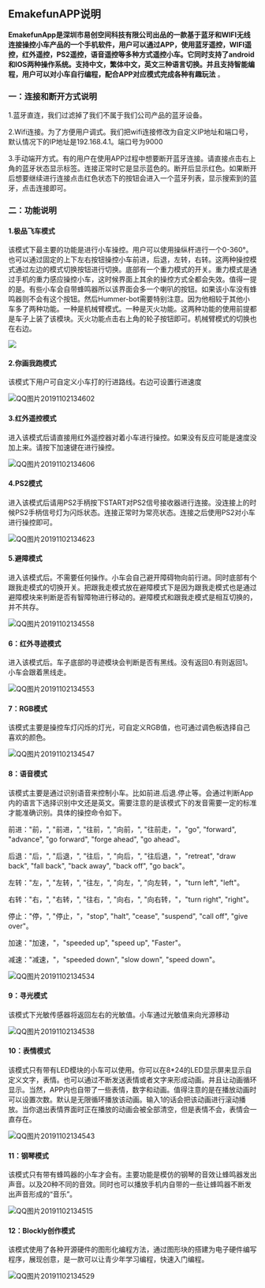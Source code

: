 ## EmakefunAPP说明

**EmakefunApp是深圳市易创空间科技有限公司出品的一款基于蓝牙和WIFI无线连接操控小车产品的一个手机软件，用户可以通过APP，使用蓝牙遥控，WIFI遥控，红外遥控，PS2遥控，语音遥控等多种方式遥控小车。它同时支持了android和IOS两种操作系统。支持中文，繁体中文，英文三种语言切换。并且支持智能编程，用户可以对小车自行编程，配合APP对应模式完成各种有趣玩法** 。

### 一：连接和断开方式说明

1.蓝牙直连，我们过滤掉了我们不属于我们公司产品的蓝牙设备。

2.Wifi连接。为了方便用户调式。我们把wifi连接修改为自定义IP地址和端口号，默认情况下的IP地址是192.168.4.1。端口号为9000

3.手动端开方式。有的用户在使用APP过程中想要断开蓝牙连接。请直接点击右上角的蓝牙状态显示标签。连接正常时它是显示蓝色的。断开后显示红色。如果断开后想要继续进行连接点击红色状态下的按钮会进入一个蓝牙列表，显示搜索到的蓝牙，点击连接即可。

### 二：功能说明

#### 1.极品飞车模式

该模式下最主要的功能是进行小车操控。用户可以使用操纵杆进行一个0-360°。也可以通过固定的上下左右按钮操控小车前进，后退，左转，右转。这两种操控模式通过左边的模式切换按钮进行切换。底部有一个重力模式的开关。重力模式是通过手机的重力感应操控小车，这时候界面上其余的操控方式全都会失效。值得一提的是。有些小车会自带蜂鸣器所以该界面会多一个喇叭的按钮。如果该小车没有蜂鸣器则不会有这个按钮。然后Hummer-bot需要特别注意。因为他相较于其他小车多了两种功能。一种是机械臂模式。一种是灭火功能。这两种功能的使用前提都是车子上装了该模块。灭火功能点击右上角的轮子按钮即可。机械臂模式的切换也在右边。

![](EmakefunApp_pic_zh/QQ图片20191102134610.jpg)

#### 2.你画我跑模式

该模式下用户可自定义小车打的行进路线。右边可设置行进速度

![QQ图片20191102134602](EmakefunApp_pic_zh/QQ图片20191102134602.jpg)

#### 3.红外遥控模式

进入该模式后请直接用红外遥控器对着小车进行操控。如果没有反应可能是速度没加上来。请按下加速键在进行操控。

![QQ图片20191102134606](EmakefunApp_pic_zh/QQ图片20191102134606.jpg)

#### 4.PS2模式

进入该模式后请用PS2手柄按下START对PS2信号接收器进行连接。没连接上的时候PS2手柄信号灯为闪烁状态。连接正常时为常亮状态。连接之后使用PS2对小车进行操控即可。

![QQ图片20191102134623](EmakefunApp_pic_zh/QQ图片20191102134623.jpg)

#### 5.避障模式

进入该模式后。不需要任何操作。小车会自己避开障碍物向前行进。同时底部有个跟我走模式的切换开关。把跟我走模式放在避障模式下是因为跟我走模式也是通过避障模块来判断是否有智障物进行移动的。避障模式和跟我走模式是相互切换的，并不共存。

![QQ图片20191102134558](EmakefunApp_pic_zh/QQ图片20191102134558.jpg)

#### 6：红外寻迹模式

进入该模式后。车子底部的寻迹模块会判断是否有黑线。没有返回0.有则返回1。小车会跟着黑线走。

![QQ图片20191102134553](EmakefunApp_pic_zh/QQ图片20191102134553.jpg)

#### 7：RGB模式

该模式主要是操控车灯闪烁的灯光，可自定义RGB值，也可通过调色板选择自己喜欢的颜色。

![QQ图片20191102134547](EmakefunApp_pic_zh/QQ图片20191102134547.jpg)

#### 8：语音模式

该模式主要是通过识别语音来控制小车。比如前进.后退.停止等。会通过判断App内的语言下选择识别中文还是英文。需要注意的是该模式下的发音需要一定的标准才能准确识别。具体的操控命令如下。

前进："前，", "前进，", "往前，", "向前，", "往前走，"，"go", "forward", "advance", "go forward", "forge ahead", "go ahead"。

后退："后，", "后退，", "往后，", "向后，", "往后退，"，"retreat", "draw back", "fall back", "back away", "back off", "go back"。

左转："左，", "左转，", "往左，", "向左，", "向左转，"，"turn left", "left"。

右转："右，", "右转，", "往右，", "向右，", "向右转，"，"turn right", "right"。

停止："停，", "停止，"，"stop", "halt", "cease", "suspend", "call off", "give over"。

加速："加速，"，"speeded up", "speed up", "Faster"。

减速："减速，"，"speeded down", "slow down", "speed down"。

![QQ图片20191102134534](EmakefunApp_pic_zh/QQ图片20191102134534.jpg)

#### 9：寻光模式

该模式下光敏传感器将返回左右的光敏值。小车通过光敏值来向光源移动

![QQ图片20191102134538](EmakefunApp_pic_zh/QQ图片20191102134538.jpg)

#### 10：表情模式

该模式只有带有LED模块的小车可以使用。你可以在8*24的LED显示屏来显示自定义文字，表情。也可以通过不断发送表情或者文字来形成动画。并且让动画循环显示。当然，APP内也自带了一些表情，数字和动画。值得注意的是在播放动画时可以设置次数。默认是无限循环播放该动画。输入1的话会把该动画进行滚动播放。当你退出表情界面时正在播放的动画会被全部清空，但是表情不会，表情会一直存在。

![QQ图片20191102134543](EmakefunApp_pic_zh/QQ图片20191102134543.jpg)

#### 11：钢琴模式

该模式只有带有蜂鸣器的小车才会有。主要功能是模仿的钢琴的音效让蜂鸣器发出声音。以及20种不同的音效。同时也可以播放手机内自带的一些让蜂鸣器不断发出声音形成的“音乐”。

![QQ图片20191102134515](EmakefunApp_pic_zh/QQ图片20191102134515.jpg)

#### 12：Blockly创作模式

该模式使用了各种开源硬件的图形化编程方法，通过图形块的搭建为电子硬件编写程序，展现创意，是一款可以让青少年学习编程，快速入门编程。 

![QQ图片20191102134529](EmakefunApp_pic_zh/QQ图片20191102134529.jpg)